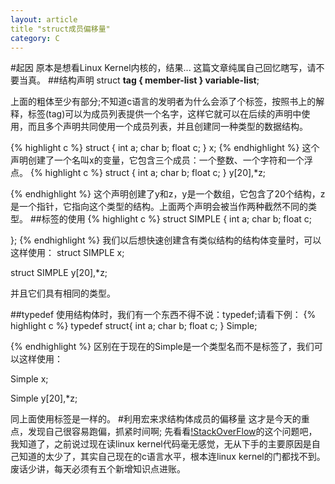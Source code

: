 ```yaml
---
layout: article
title "struct成员偏移量"
category: C
---
```

#起因
原本是想看Linux Kernel内核的，结果...
这篇文章纯属自己回忆瞎写，请不要当真。
##结构声明
struct __tag {
	member-list
} variable-list__;

上面的粗体至少有部分;不知道c语言的发明者为什么会添了个标签，按照书上的解释，标签(tag)可以为成员列表提供一个名字，这样它就可以在后续的声明中使用，而且多个声明共同使用一个成员列表，并且创建同一种类型的数据结构。

{% highlight c %}
struct {
	int a;
	char b;
	float c;
} x;
{% endhighlight %}
这个声明创建了一个名叫x的变量，它包含三个成员：一个整数、一个字符和一个浮点。
{% highlight c %}
struct {
	int a;
	char b;
	float c; 
} y[20],*z;

{% endhighlight %}
这个声明创建了y和z，y是一个数组，它包含了20个结构，z是一个指针，它指向这个类型的结构。上面两个声明会被当作两种截然不同的类型。
##标签的使用
{% highlight c %}
struct SIMPLE {
	int a;
	char b;
	float c;

};
{% endhighlight %}
我们以后想快速创建含有类似结构的结构体变量时，可以这样使用：
struct SIMPLE x;

struct SIMPLE y[20],*z;

并且它们具有相同的类型。

##typedef
使用结构体时，我们有一个东西不得不说：typedef;请看下例：
{% highlight c %}
typedef struct{
	int a;
	char b;
	float c;
} Simple;

{% endhighlight %}
区别在于现在的Simple是一个类型名而不是标签了，我们可以这样使用：

Simple x;

Simple y[20],*z;

同上面使用标签是一样的。
#利用宏来求结构体成员的偏移量
这才是今天的重点，发现自己很容易跑偏，抓紧时间啊;
先看看[!StackOverFlow](http://stackoverflow.com/questions/18554721/how-to-understand-size-t-type-0-member)的这个问题吧，我知道了，之前说过现在读linux kernel代码毫无感觉，无从下手的主要原因是自己知道的太少了，其实自己现在的c语言水平，根本连linux kernel的门都找不到。废话少讲，每天必须有五个新增知识点进账。


